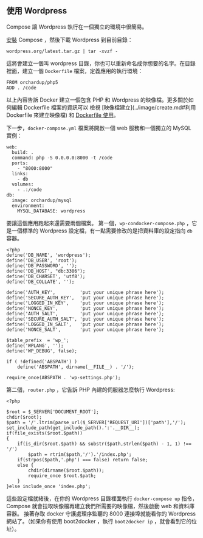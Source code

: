 ## 使用 Wordpress
Compose 讓 Wordpress 執行在一個獨立的環境中很簡易。

[安裝](install.md) Compose ，然後下載 Wordpress 到目前目錄：

```
wordpress.org/latest.tar.gz | tar -xvzf -
```
這將會建立一個叫 wordpress 目錄，你也可以重新命名成你想要的名字。在目錄裡面，建立一個 `Dockerfile` 檔案，定義應用的執行環境：

```
FROM orchardup/php5
ADD . /code
```
以上內容告訴 Docker 建立一個包含 PHP 和 Wordpress 的映像檔。更多關於如何編輯 Dockerfile 檔案的資訊可以 檢視 [映像檔建立](../image/create.md#利用 Dockerfile 來建立映像檔) 和 [Dockerfile 使用](../dockerfile/README.md)。


下一步，`docker-compose.yml` 檔案將開啟一個 web 服務和一個獨立的 MySQL 實例：

```
web:
  build: .
  command: php -S 0.0.0.0:8000 -t /code
  ports:
    - "8000:8000"
  links:
    - db
  volumes:
    - .:/code
db:
  image: orchardup/mysql
  environment:
    MYSQL_DATABASE: wordpress
```
要讓這個應用跑起來還需要兩個檔案。
第一個，`wp-condocker-compose.php` ，它是一個標準的 Wordpress 設定檔，有一點需要修改的是把資料庫的設定指向 `db` 容器。

```
<?php
define('DB_NAME', 'wordpress');
define('DB_USER', 'root');
define('DB_PASSWORD', '');
define('DB_HOST', "db:3306");
define('DB_CHARSET', 'utf8');
define('DB_COLLATE', '');

define('AUTH_KEY',         'put your unique phrase here');
define('SECURE_AUTH_KEY',  'put your unique phrase here');
define('LOGGED_IN_KEY',    'put your unique phrase here');
define('NONCE_KEY',        'put your unique phrase here');
define('AUTH_SALT',        'put your unique phrase here');
define('SECURE_AUTH_SALT', 'put your unique phrase here');
define('LOGGED_IN_SALT',   'put your unique phrase here');
define('NONCE_SALT',       'put your unique phrase here');

$table_prefix  = 'wp_';
define('WPLANG', '');
define('WP_DEBUG', false);

if ( !defined('ABSPATH') )
    define('ABSPATH', dirname(__FILE__) . '/');

require_once(ABSPATH . 'wp-settings.php');
```
第二個，`router.php` ，它告訴 PHP 內建的伺服器怎麼執行 Wordpress:

```
<?php

$root = $_SERVER['DOCUMENT_ROOT'];
chdir($root);
$path = '/'.ltrim(parse_url($_SERVER['REQUEST_URI'])['path'],'/');
set_include_path(get_include_path().':'.__DIR__);
if(file_exists($root.$path))
{
    if(is_dir($root.$path) && substr($path,strlen($path) - 1, 1) !== '/')
        $path = rtrim($path,'/').'/index.php';
    if(strpos($path,'.php') === false) return false;
    else {
        chdir(dirname($root.$path));
        require_once $root.$path;
    }
}else include_once 'index.php';
```

這些設定檔就緒後，在你的 Wordpress 目錄裡面執行 `docker-compose up` 指令，Compose 就會拉取映像檔再建立我們所需要的映像檔，然後啟動 web 和資料庫容器。 接著存取 docker 守護處理序監聽的 8000 連接埠就能看你的 Wordpress 網站了。（如果你有使用 boot2docker ，執行 `boot2docker ip` ，就會看到它的位址）。

